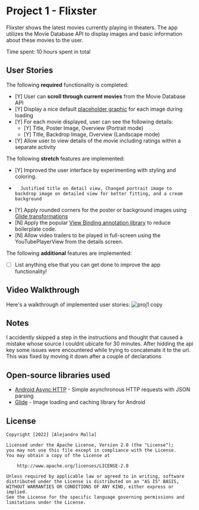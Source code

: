 # Project 1 - Flixster

Flixster shows the latest movies currently playing in theaters. The app utilizes the Movie Database API to display images and basic information about these movies to the user.

Time spent: 10 hours spent in total

## User Stories

The following **required** functionality is completed:

* [Y] User can **scroll through current movies** from the Movie Database API
* [Y] Display a nice default [placeholder graphic](https://guides.codepath.org/android/Displaying-Images-with-the-Glide-Library#advanced-usage) for each image during loading
* [Y] For each movie displayed, user can see the following details:
  * [Y] Title, Poster Image, Overview (Portrait mode)
  * [Y] Title, Backdrop Image, Overview (Landscape mode)
* [Y] Allow user to view details of the movie including ratings within a separate activity

The following **stretch** features are implemented:

* [Y] Improved the user interface by experimenting with styling and coloring.
*       Justified title on detail view, Changed portrait image to backdrop image on detailed view for better fitting, and a cream background
* [Y] Apply rounded corners for the poster or background images using [Glide transformations](https://guides.codepath.org/android/Displaying-Images-with-the-Glide-Library#transformations)
* [N] Apply the popular [View Binding annotation library](http://guides.codepath.org/android/Reducing-View-Boilerplate-with-ViewBinding) to reduce boilerplate code.
* [N] Allow video trailers to be played in full-screen using the YouTubePlayerView from the details screen.

The following **additional** features are implemented:

* [ ] List anything else that you can get done to improve the app functionality!

## Video Walkthrough

Here's a walkthrough of implemented user stories:
![proj1 copy](https://user-images.githubusercontent.com/96102973/171967704-704ff86a-1161-4ab9-9666-25d282327b0a.gif)

## Notes

I accidently skipped a step in the instructions and thought that caused a mistake whose source I couldnt ubicate for 30 minutes.
After hidding the api key some issues were encountered while trying to concatenate it to the url. This was fixed by moving it down after a couple of declarations

## Open-source libraries used

- [Android Async HTTP](https://github.com/loopj/android-async-http) - Simple asynchronous HTTP requests with JSON parsing
- [Glide](https://github.com/bumptech/glide) - Image loading and caching library for Android

## License

    Copyright [2022] [Alejandro Malla]

    Licensed under the Apache License, Version 2.0 (the "License");
    you may not use this file except in compliance with the License.
    You may obtain a copy of the License at

        http://www.apache.org/licenses/LICENSE-2.0

    Unless required by applicable law or agreed to in writing, software
    distributed under the License is distributed on an "AS IS" BASIS,
    WITHOUT WARRANTIES OR CONDITIONS OF ANY KIND, either express or implied.
    See the License for the specific language governing permissions and
    limitations under the License.

